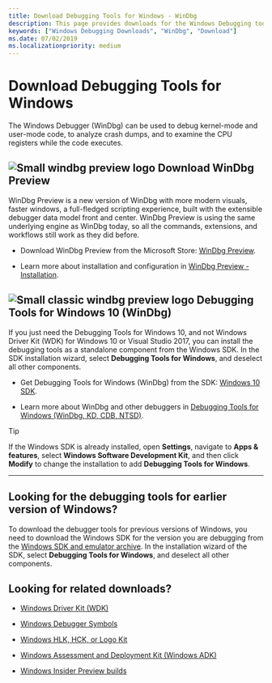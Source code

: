 ```yaml
---
title: Download Debugging Tools for Windows - WinDbg
description: This page provides downloads for the Windows Debugging tools, such as WinDbg.
keywords: ["Windows Debugging Downloads", "WinDbg", "Download"]
ms.date: 07/02/2019
ms.localizationpriority: medium
---
```


# Download Debugging Tools for Windows

The Windows Debugger (WinDbg) can be used to debug kernel-mode and user-mode code, to analyze crash dumps, and to examine the CPU registers while the code executes.

## ![Small windbg preview logo](images/windbgx-preview-logo.png) Download WinDbg Preview

WinDbg Preview is a new version of WinDbg with more modern visuals, faster windows, a full-fledged scripting experience, built with the extensible debugger data model front and center. WinDbg Preview is using the same underlying engine as WinDbg today, so all the commands, extensions, and workflows still work as they did before.

 - Download WinDbg Preview from the Microsoft Store: [WinDbg Preview](https://www.microsoft.com/store/p/windbg/9pgjgd53tn86).

 - Learn more about installation and configuration in [WinDbg Preview - Installation](https://docs.microsoft.com/windows-hardware/drivers/debugger/windbg-install-preview).

## ![Small classic windbg preview logo](images/windbg-classic-logo.png) Debugging Tools for Windows 10 (WinDbg)

If you just need the Debugging Tools for Windows 10, and not Windows Driver Kit (WDK) for Windows 10 or Visual Studio 2017, you can install the debugging tools as a standalone component from the Windows SDK. In the SDK installation wizard, select **Debugging Tools for Windows**, and deselect all other components.

 - Get Debugging Tools for Windows (WinDbg) from the SDK: [Windows 10 SDK](https://developer.microsoft.com/windows/downloads/windows-10-sdk).

 - Learn more about WinDbg and other debuggers in [Debugging Tools for Windows (WinDbg, KD, CDB, NTSD)](https://docs.microsoft.com/windows-hardware/drivers/debugger/).

> [!TIP]
> If the Windows SDK is already installed, open **Settings**, navigate to **Apps & features**, select **Windows Software Development Kit**, and then click **Modify** to change the installation to add **Debugging Tools for Windows**.

-------------------

## Looking for the debugging tools for earlier version of Windows?

To download the debugger tools for previous versions of Windows, you need to download the Windows SDK for the version you are debugging from the
[Windows SDK and emulator archive](https://developer.microsoft.com/windows/downloads/sdk-archive). In the installation wizard of the SDK, select **Debugging Tools for Windows**, and deselect all other components.

## Looking for related downloads?

 - [Windows Driver Kit (WDK)](https://docs.microsoft.com/windows-hardware/drivers/download-the-wdk)

 - [Windows Debugger Symbols](debugger-download-symbols.md)  

 - [Windows HLK, HCK, or Logo Kit](https://docs.microsoft.com/windows-hardware/test/hlk/windows-hardware-lab-kit)

 - [Windows Assessment and Deployment Kit (Windows ADK)](https://docs.microsoft.com/windows-hardware/get-started/adk-install)

 - [Windows Insider Preview builds](https://insider.windows.com/)
